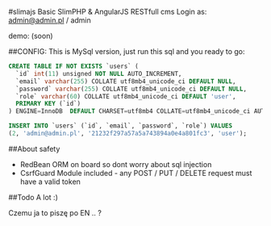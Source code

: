 #slimajs
Basic SlimPHP &amp; AngularJS RESTfull cms
Login as:
admin@admin.pl / admin

demo: (soon)


##CONFIG:
This is MySql version, just run this sql and you ready to go:
```sql
CREATE TABLE IF NOT EXISTS `users` (
  `id` int(11) unsigned NOT NULL AUTO_INCREMENT,
  `email` varchar(255) COLLATE utf8mb4_unicode_ci DEFAULT NULL,
  `password` varchar(255) COLLATE utf8mb4_unicode_ci DEFAULT NULL,
  `role` varchar(60) COLLATE utf8mb4_unicode_ci DEFAULT 'user',
  PRIMARY KEY (`id`)
) ENGINE=InnoDB  DEFAULT CHARSET=utf8mb4 COLLATE=utf8mb4_unicode_ci AUTO_INCREMENT=3 ;

INSERT INTO `users` (`id`, `email`, `password`, `role`) VALUES
(2, 'admin@admin.pl', '21232f297a57a5a743894a0e4a801fc3', 'user');
```


##About safety
* RedBean ORM on board so dont worry about sql injection
* CsrfGuard Module included - any POST / PUT / DELETE request must have a valid token


##Todo
A lot :)


Czemu ja to piszę po EN .. ?
